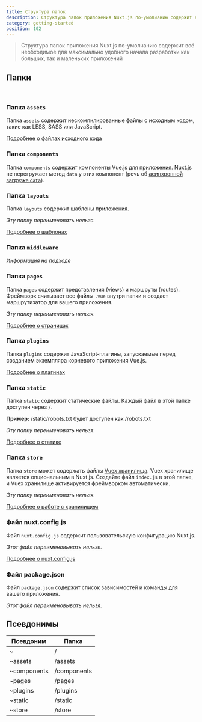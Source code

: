 ```yaml
---
title: Структура папок
description: Структура папок приложения Nuxt.js по-умолчанию содержит всё необходимое для максимально удобного начала разработки как больших, так и маленьких приложений
category: getting-started
position: 102
---
```


> Структура папок приложения Nuxt.js по-умолчанию содержит всё необходимое для максимально удобного начала разработки как больших, так и маленьких приложений

## Папки

<br />

### Папка `assets`

Папка `assets` содержит нескомпилированные файлы с исходным кодом, такие как LESS, SASS или JavaScript.

[Подробнее о файлах исходного кода](/guide/assets)

### Папка `components`

Папка `components` содержит компоненты Vue.js для приложения. Nuxt.js не перегружает метод `data` у этих компонент (речь об [асинхронной загрузке `data`](/guide/async-data)).

### Папка `layouts`

Папка `layouts` содержит шаблоны приложения.

_Эту папку переименовать нельзя._

[Подробнее о шаблонах](/guide/layouts)

### Папка `middleware`

_Информация на подходе_

### Папка `pages`

Папка `pages` содержит представления (views) и маршруты (routes). Фреймворк считывает все файлы `.vue` внутри папки и создает маршрутизатор для вашего приложения.

_Эту папку переименовать нельзя._

[Подробнее о страницах](/guide/pages)

### Папка `plugins`

Папка `plugins` содержит JavaScript-плагины, запускаемые перед созданием экземпляра корневого приложения Vue.js.

[Подробнее о плагинах](/guide/plugins)

### Папка `static`

Папка `static` содержит статические файлы. Каждый файл в этой папке доступен через `/`.

**Пример:** /static/robots.txt будет доступен как /robots.txt

_Эту папку переименовать нельзя._

[Подробнее о статике](/guide/static)

### Папка `store`

Папка `store` может содержать файлы [Vuex хранилища](http://vuex.vuejs.org). Vuex хранилище является опциональным в Nuxt.js. Создайте файл `index.js` в этой папке, и Vuex хранилище активируется фреймворком автоматически.

_Эту папку переименовать нельзя._

[Подробнее о работе с хранилищем](/guide/vuex-store)

### Файл nuxt.config.js

Файл `nuxt.config.js` содержит пользовательскую конфигурацию Nuxt.js.

_Этот файл переименовывать нельзя._

[Подробнее о nuxt.config.js](/guide/configuration)

### Файл package.json

Файл `package.json` содержит список зависимостей и команды для вашего приложения.

_Этот файл переименовывать нельзя._

## Псевдонимы

| Псевдоним | Папка |
|-----|------|
| ~ | / |
| ~assets | /assets |
| ~components | /components |
| ~pages | /pages |
| ~plugins | /plugins |
| ~static | /static |
| ~store | /store |
